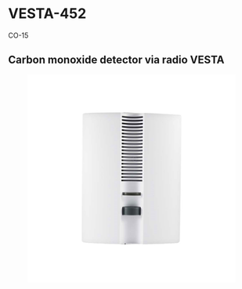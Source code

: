 # VESTA-452

CO-15

## Carbon monoxide detector via radio VESTA

<figure><img src=".gitbook/assets/image (3) (1).png" alt=""><figcaption></figcaption></figure>

